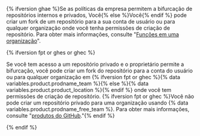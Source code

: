 {% ifversion ghae %}Se as políticas da empresa permitem a bifurcação de repositórios internos e privados, Você{% else %}Você{% endif %} pode criar um fork de um repositório para a sua conta de usuário ou para qualquer organização onde você tenha permissões de criação de repositório. Para obter mais informações, consulte "[Funções em uma organização](/organizations/managing-peoples-access-to-your-organization-with-roles/roles-in-an-organization)".

{% ifversion fpt or ghes or ghec %}

Se você tem acesso a um repositório privado e o proprietário permite a bifurcação, você pode criar um fork do repositório para a conta do usuário ou para qualquer organização em {% ifversion fpt or ghec %}{% data variables.product.prodname_team %}{% else %}{% data variables.product.product_location %}{% endif %} onde você tem permissões de criação de repositório. {% ifversion fpt or ghec %}Você não pode criar um repositório privado para uma organização usando {% data variables.product.prodname_free_team %}. Para obter mais informações, consulte "[produtos do GitHub](/articles/githubs-products)."{% endif %}

{% endif %}
